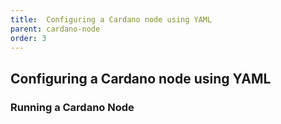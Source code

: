 ```yaml
---
title:  Configuring a Cardano node using YAML
parent: cardano-node
order: 3
---
```

 ## Configuring a Cardano node using YAML
 ### Running a Cardano Node